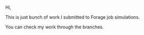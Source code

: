 Hi,

This is just bunch of work I submitted to Forage job simulations.

You can check my work through the branches.
